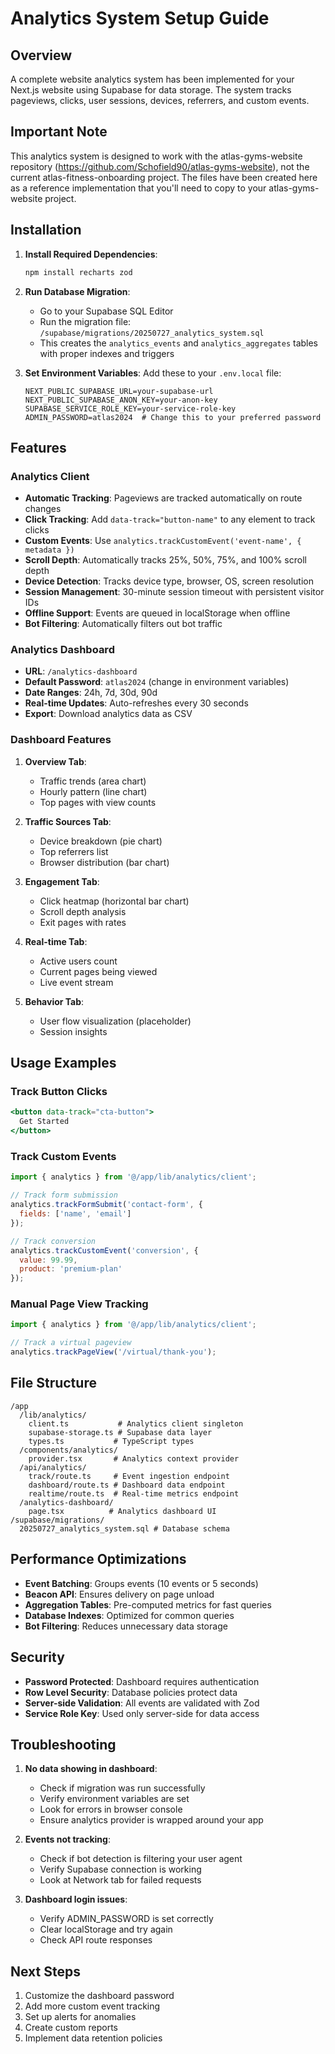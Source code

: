 # Analytics System Setup Guide

## Overview
A complete website analytics system has been implemented for your Next.js website using Supabase for data storage. The system tracks pageviews, clicks, user sessions, devices, referrers, and custom events.

## Important Note
This analytics system is designed to work with the atlas-gyms-website repository (https://github.com/Schofield90/atlas-gyms-website), not the current atlas-fitness-onboarding project. The files have been created here as a reference implementation that you'll need to copy to your atlas-gyms-website project.

## Installation

1. **Install Required Dependencies**:
   ```bash
   npm install recharts zod
   ```

2. **Run Database Migration**:
   - Go to your Supabase SQL Editor
   - Run the migration file: `/supabase/migrations/20250727_analytics_system.sql`
   - This creates the `analytics_events` and `analytics_aggregates` tables with proper indexes and triggers

3. **Set Environment Variables**:
   Add these to your `.env.local` file:
   ```env
   NEXT_PUBLIC_SUPABASE_URL=your-supabase-url
   NEXT_PUBLIC_SUPABASE_ANON_KEY=your-anon-key
   SUPABASE_SERVICE_ROLE_KEY=your-service-role-key
   ADMIN_PASSWORD=atlas2024  # Change this to your preferred password
   ```

## Features

### Analytics Client
- **Automatic Tracking**: Pageviews are tracked automatically on route changes
- **Click Tracking**: Add `data-track="button-name"` to any element to track clicks
- **Custom Events**: Use `analytics.trackCustomEvent('event-name', { metadata })`
- **Scroll Depth**: Automatically tracks 25%, 50%, 75%, and 100% scroll depth
- **Device Detection**: Tracks device type, browser, OS, screen resolution
- **Session Management**: 30-minute session timeout with persistent visitor IDs
- **Offline Support**: Events are queued in localStorage when offline
- **Bot Filtering**: Automatically filters out bot traffic

### Analytics Dashboard
- **URL**: `/analytics-dashboard`
- **Default Password**: `atlas2024` (change in environment variables)
- **Date Ranges**: 24h, 7d, 30d, 90d
- **Real-time Updates**: Auto-refreshes every 30 seconds
- **Export**: Download analytics data as CSV

### Dashboard Features
1. **Overview Tab**:
   - Traffic trends (area chart)
   - Hourly pattern (line chart)
   - Top pages with view counts

2. **Traffic Sources Tab**:
   - Device breakdown (pie chart)
   - Top referrers list
   - Browser distribution (bar chart)

3. **Engagement Tab**:
   - Click heatmap (horizontal bar chart)
   - Scroll depth analysis
   - Exit pages with rates

4. **Real-time Tab**:
   - Active users count
   - Current pages being viewed
   - Live event stream

5. **Behavior Tab**:
   - User flow visualization (placeholder)
   - Session insights

## Usage Examples

### Track Button Clicks
```jsx
<button data-track="cta-button">
  Get Started
</button>
```

### Track Custom Events
```jsx
import { analytics } from '@/app/lib/analytics/client';

// Track form submission
analytics.trackFormSubmit('contact-form', {
  fields: ['name', 'email']
});

// Track conversion
analytics.trackCustomEvent('conversion', {
  value: 99.99,
  product: 'premium-plan'
});
```

### Manual Page View Tracking
```jsx
import { analytics } from '@/app/lib/analytics/client';

// Track a virtual pageview
analytics.trackPageView('/virtual/thank-you');
```

## File Structure
```
/app
  /lib/analytics/
    client.ts           # Analytics client singleton
    supabase-storage.ts # Supabase data layer
    types.ts           # TypeScript types
  /components/analytics/
    provider.tsx       # Analytics context provider
  /api/analytics/
    track/route.ts     # Event ingestion endpoint
    dashboard/route.ts # Dashboard data endpoint
    realtime/route.ts  # Real-time metrics endpoint
  /analytics-dashboard/
    page.tsx          # Analytics dashboard UI
/supabase/migrations/
  20250727_analytics_system.sql # Database schema
```

## Performance Optimizations
- **Event Batching**: Groups events (10 events or 5 seconds)
- **Beacon API**: Ensures delivery on page unload
- **Aggregation Tables**: Pre-computed metrics for fast queries
- **Database Indexes**: Optimized for common queries
- **Bot Filtering**: Reduces unnecessary data storage

## Security
- **Password Protected**: Dashboard requires authentication
- **Row Level Security**: Database policies protect data
- **Server-side Validation**: All events are validated with Zod
- **Service Role Key**: Used only server-side for data access

## Troubleshooting

1. **No data showing in dashboard**:
   - Check if migration was run successfully
   - Verify environment variables are set
   - Look for errors in browser console
   - Ensure analytics provider is wrapped around your app

2. **Events not tracking**:
   - Check if bot detection is filtering your user agent
   - Verify Supabase connection is working
   - Look at Network tab for failed requests

3. **Dashboard login issues**:
   - Verify ADMIN_PASSWORD is set correctly
   - Clear localStorage and try again
   - Check API route responses

## Next Steps
1. Customize the dashboard password
2. Add more custom event tracking
3. Set up alerts for anomalies
4. Create custom reports
5. Implement data retention policies